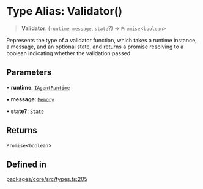 # Type Alias: Validator()

> **Validator**: (`runtime`, `message`, `state`?) => `Promise`\<`boolean`\>

Represents the type of a validator function, which takes a runtime instance, a message, and an optional state, and returns a promise resolving to a boolean indicating whether the validation passed.

## Parameters

• **runtime**: [`IAgentRuntime`](../interfaces/IAgentRuntime.md)

• **message**: [`Memory`](../interfaces/Memory.md)

• **state?**: [`State`](../interfaces/State.md)

## Returns

`Promise`\<`boolean`\>

## Defined in

[packages/core/src/types.ts:205](https://github.com/TELE-Protocol/TELE/blob/7fcf54e7fb2ba027d110afcc319c0b01b3f181dc/packages/core/src/types.ts#L205)
